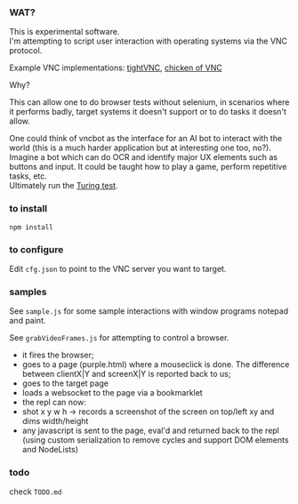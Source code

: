 ### WAT?

This is experimental software.  
I'm attempting to script user interaction with operating systems via the VNC protocol.

Example VNC implementations:
[tightVNC](http://www.tightvnc.com/),
[chicken of VNC](http://sourceforge.net/projects/chicken/)

Why?

This can allow one to do browser tests without selenium,
in scenarios where it performs badly, target systems it doesn't support or to do tasks it doesn't allow.

One could think of vncbot as the interface for an AI bot to interact with the world
(this is a much harder application but at interesting one too, no?).  
Imagine a bot which can do OCR and identify major UX elements such as buttons and input.
It could be taught how to play a game, perform repetitive tasks, etc.  
Ultimately run the [Turing test](http://en.wikipedia.org/wiki/Turing_test).




### to install

    npm install



### to configure

Edit `cfg.json` to point to the VNC server you want to target.



### samples

See `sample.js` for some sample interactions with window programs notepad and paint.

See `grabVideoFrames.js` for attempting to control a browser.

* it fires the browser;
* goes to a page (purple.html) where a mouseclick is done. The difference between clientX|Y and screenX|Y is reported back to us;
* goes to the target page
* loads a websocket to the page via a bookmarklet
* the repl can now:
* shot x y w h -> records a screenshot of the screen on top/left xy and dims width/height
* any javascript is sent to the page, eval'd and returned back to the repl (using custom serialization to remove cycles and support DOM elements and NodeLists)



### todo

check `TODO.md`
